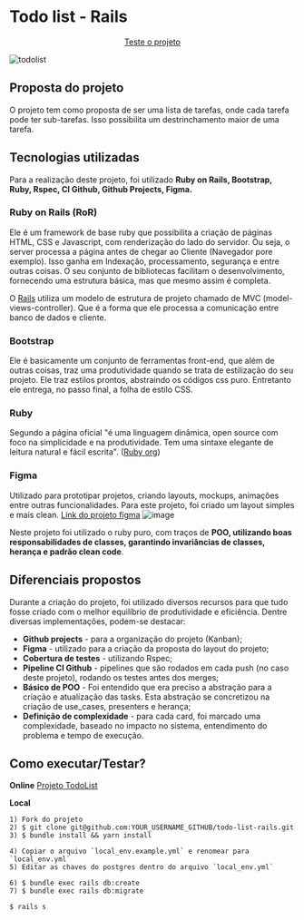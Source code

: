 # Todo list - Rails
<p align="center">
  <a href="https://todolist-service-ukv6.onrender.com/" target="_blank">Teste o projeto</a>
</p>

![todolist](https://user-images.githubusercontent.com/68401286/236014550-052ab5c7-68af-4f9c-8723-18fb93b325b5.gif)


## Proposta do projeto
O projeto tem como proposta de ser uma lista de tarefas, onde cada tarefa pode ter sub-tarefas. Isso possibilita um destrinchamento maior de uma tarefa.

## Tecnologias utilizadas
Para a realização deste projeto, foi utilizado **Ruby on Rails, Bootstrap, Ruby, Rspec, CI Github, Github Projects, Figma.**
### Ruby on Rails (RoR)
Ele é um framework de base ruby que possibilita a criação de páginas HTML, CSS e Javascript, com renderização do lado do servidor. Ou seja, o server processa a página antes de chegar ao Cliente (Navegador pore exemplo). Isso ganha em Indexação, processamento, segurança e entre outras coisas. O seu conjunto de bibliotecas facilitam o desenvolvimento, fornecendo uma estrutura básica, mas que mesmo assim é completa.

O [Rails](https://rubyonrails.org/) utiliza um modelo de estrutura de projeto chamado de MVC (model-views-controller). Que é a forma que ele processa a comunicação entre banco de dados e cliente.

### Bootstrap
Ele é basicamente um conjunto de ferramentas front-end, que além de outras coisas, traz uma produtividade quando se trata de estilização do seu projeto. Ele traz estilos prontos, abstraindo os códigos css puro. Entretanto ele entrega, no passo final, a folha de estilo CSS.

### Ruby
Segundo a página oficial "é uma linguagem dinâmica, open source com foco na simplicidade e na produtividade. Tem uma sintaxe elegante de leitura natural e fácil escrita". ([Ruby org](https://www.ruby-lang.org/pt/))

### Figma
Utilizado para prototipar projetos, criando layouts, mockups, animações entre outras funcionalidades.
Para este projeto, foi criado um layout simples e mais clean. [Link do projeto figma](https://www.figma.com/file/VHy2X0hupETMt4WFA07oV5/Todo-list-rails?node-id=0%3A1&t=Jl2PgqyhQdYOBMKN-1)
![image](https://user-images.githubusercontent.com/68401286/236016011-6a5079a9-8b88-4ec3-a23f-2f8b7ee6c46f.png)


Neste projeto foi utilizado o ruby puro, com traços de **POO, utilizando boas responsabilidades de classes, garantindo invariâncias de classes, herança e padrão clean code**.

## Diferenciais propostos
Durante a criação do projeto, foi utilizado diversos recursos para que tudo fosse criado com o melhor equilíbrio de produtividade e eficiência.
Dentre diversas implementações, podem-se destacar:
 - **Github projects** - para a organização do projeto (Kanban);
 - **Figma** - utilizado para a criação da proposta do layout do projeto;
 - **Cobertura de testes** - utilizando Rspec;
 - **Pipeline CI Github** - pipelines que são rodados em cada push (no caso deste projeto), rodando os testes antes dos merges;
 - **Básico de POO** - Foi entendido que era preciso a abstração para a criação e atualização das tasks. Esta abstração se concretizou na criação de use_cases, presenters e herança;
 - **Definição de complexidade** - para cada card, foi marcado uma complexidade, baseado no impacto no sistema, entendimento do problema e tempo de execução.

## Como executar/Testar?
**Online**
[Projeto TodoList](https://todolist-service-ukv6.onrender.com/)

**Local**

```
1) Fork do projeto
2) $ git clone git@github.com:YOUR_USERNAME_GITHUB/todo-list-rails.git
3) $ bundle install && yarn install

4) Copiar o arquivo `local_env.example.yml` e renomear para `local_env.yml`
5) Editar as chaves do postgres dentro do arquivo `local_env.yml`

6) $ bundle exec rails db:create
7) $ bundle exec rails db:migrate

$ rails s

```
